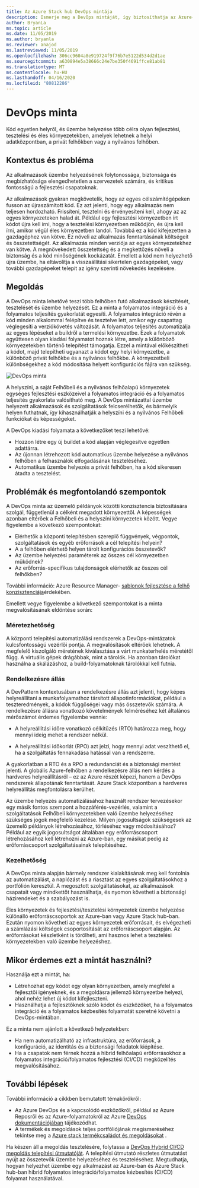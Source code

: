 ```yaml
---
title: Az Azure Stack hub DevOps mintája
description: Ismerje meg a DevOps mintáját, így biztosíthatja az Azure-ban és Azure Stack hub-ban üzemelő példányok közötti konzisztenciát.
author: BryanLa
ms.topic: article
ms.date: 11/05/2019
ms.author: bryanla
ms.reviewer: anajod
ms.lastreviewed: 11/05/2019
ms.openlocfilehash: 306cc9604a8e919724f9f76b7e5122d534d2d1ae
ms.sourcegitcommit: a630894e5a38666c24e7be350f4691ffce81ab81
ms.translationtype: MT
ms.contentlocale: hu-HU
ms.lasthandoff: 04/16/2020
ms.locfileid: "80812286"
---
```

# <a name="devops-pattern"></a>DevOps minta

Kód egyetlen helyről, és üzembe helyezése több célra olyan fejlesztési, tesztelési és éles környezetekben, amelyek lehetnek a helyi adatközpontban, a privát felhőkben vagy a nyilvános felhőben.

## <a name="context-and-problem"></a>Kontextus és probléma

Az alkalmazások üzembe helyezésének folytonossága, biztonsága és megbízhatósága elengedhetetlen a szervezetek számára, és kritikus fontosságú a fejlesztési csapatoknak.

Az alkalmazások gyakran megkövetelik, hogy az egyes célszámítógépeken fusson az újraszámított kód. Ez azt jelenti, hogy egy alkalmazás nem teljesen hordozható. Frissíteni, tesztelni és érvényesíteni kell, ahogy az az egyes környezeteken halad át. Például egy fejlesztési környezetben írt kódot újra kell írni, hogy a tesztelési környezetben működjön, és újra kell írni, amikor végül éles környezetben landol. Továbbá ez a kód kifejezetten a gazdagéphez van kötve. Ez növeli az alkalmazás fenntartásának költségeit és összetettségét. Az alkalmazás minden verziója az egyes környezetekhez van kötve. A megnövekedett összetettség és a megkettőzés növeli a biztonság és a kód minőségének kockázatát. Emellett a kód nem helyezhető újra üzembe, ha eltávolítja a visszaállítási sikertelen gazdagépeket, vagy további gazdagépeket telepít az igény szerinti növekedés kezelésére.

## <a name="solution"></a>Megoldás

A DevOps minta lehetővé teszi több felhőben futó alkalmazások készítését, tesztelését és üzembe helyezését. Ez a minta a folyamatos integráció és a folyamatos teljesítés gyakorlatát egyesíti. A folyamatos integráció révén a kód minden alkalommal felépítve és tesztelve lett, amikor egy csapattag véglegesíti a verziókövetés változását. A folyamatos teljesítés automatizálja az egyes lépéseket a buildről a termelési környezetbe. Ezek a folyamatok együttesen olyan kiadási folyamatot hoznak létre, amely a különböző környezetekben történő telepítést támogatja. Ezzel a mintával előkészítheti a kódot, majd telepítheti ugyanazt a kódot egy helyi környezetbe, a különböző privát felhőkbe és a nyilvános felhőkbe. A környezetbeli különbségekhez a kód módosítása helyett konfigurációs fájlra van szükség.

![DevOps minta](media/pattern-cicd-pipeline/hybrid-ci-cd.png)

A helyszíni, a saját Felhőbeli és a nyilvános felhőalapú környezetek egységes fejlesztési eszközeivel a folyamatos integráció és a folyamatos teljesítés gyakorlata valósítható meg. A DevOps mintázattal üzembe helyezett alkalmazások és szolgáltatások felcserélhetők, és bármelyik helyen futhatnak, így kihasználhatják a helyszíni és a nyilvános Felhőbeli funkciókat és képességeket.

A DevOps kiadási folyamata a következőket teszi lehetővé:

- Hozzon létre egy új buildet a kód alapján véglegesítve egyetlen adattárra.
- Az újonnan létrehozott kód automatikus üzembe helyezése a nyilvános felhőben a felhasználók elfogadásának teszteléséhez.
- Automatikus üzembe helyezés a privát felhőben, ha a kód sikeresen átadta a tesztelést.

## <a name="issues-and-considerations"></a>Problémák és megfontolandó szempontok

A DevOps minta az üzemelő példányok közötti konzisztencia biztosítására szolgál, függetlenül a célként megadott környezettől. A képességek azonban eltérőek a Felhőbeli és a helyszíni környezetek között. Vegye figyelembe a következő szempontokat:

- Elérhetők a központi telepítésben szereplő függvények, végpontok, szolgáltatások és egyéb erőforrások a cél telepítési helyein?
- A a felhőben elérhető helyen tárolt konfigurációs összetevők?
- Az üzembe helyezési paraméterek az összes cél környezetben működnek?
- Az erőforrás-specifikus tulajdonságok elérhetők az összes cél felhőkben?

További információ: Azure Resource Manager- [sablonok fejlesztése a felhő konzisztenciája](https://docs.microsoft.com/azure/azure-resource-manager/templates-cloud-consistency)érdekében.

Emellett vegye figyelembe a következő szempontokat is a minta megvalósításának eldöntése során:

### <a name="scalability"></a>Méretezhetőség

A központi telepítési automatizálási rendszerek a DevOps-mintázatok kulcsfontosságú vezérlői pontja. A megvalósítások eltérőek lehetnek. A megfelelő kiszolgáló méretének kiválasztása a várt munkaterhelés méretétől függ. A virtuális gépek drágábbak, mint a tárolók. Ha azonban tárolókat használna a skálázáshoz, a build-folyamatoknak tárolókkal kell futnia.

### <a name="availability"></a>Rendelkezésre állás

A DevPattern kontextusában a rendelkezésre állás azt jelenti, hogy képes helyreállítani a munkafolyamathoz társított állapotinformációkat, például a teszteredmények, a kódok függőségei vagy más összetevők számára. A rendelkezésre állásra vonatkozó követelmények felméréséhez két általános mérőszámot érdemes figyelembe vennie:

- A helyreállítási időre vonatkozó célkitűzés (RTO) határozza meg, hogy mennyi ideig mehet a rendszer nélkül.

- A helyreállítási időkorlát (RPO) azt jelzi, hogy mennyi adat veszíthető el, ha a szolgáltatás fennakadása hatással van a rendszerre.

A gyakorlatban a RTO és a RPO a redundanciát és a biztonsági mentést jelenti. A globális Azure-felhőben a rendelkezésre állás nem kérdés a hardveres helyreállításról – ez az Azure részét képezi, hanem a DevOps rendszerek állapotának fenntartását. Azure Stack központban a hardveres helyreállítás megfontolásra kerülhet.

Az üzembe helyezés automatizálásához használt rendszer tervezésekor egy másik fontos szempont a hozzáférés-vezérlés, valamint a szolgáltatások Felhőbeli környezetekben való üzembe helyezéséhez szükséges jogok megfelelő kezelése. Milyen jogosultságok szükségesek az üzemelő példányok létrehozásához, törléséhez vagy módosításához? Például az egyik jogosultságot általában egy erőforráscsoport létrehozásához kell létrehozni az Azure-ban, egy másikat pedig az erőforráscsoport szolgáltatásainak telepítéséhez.

### <a name="manageability"></a>Kezelhetőség

A DevOps minta alapján bármely rendszer kialakításának meg kell fontolnia az automatizálást, a naplózást és a riasztást az egyes szolgáltatásokhoz a portfólión keresztül. A megosztott szolgáltatásokat, az alkalmazások csapatait vagy mindkettőt használhatja, és nyomon követheti a biztonsági házirendeket és a szabályozást is.

Éles környezetek és fejlesztési/tesztelési környezetek üzembe helyezése különálló erőforráscsoportok az Azure-ban vagy Azure Stack hub-ban. Ezután nyomon követheti az egyes környezetek erőforrásait, és elvégezheti a számlázási költségek csoportosítását az erőforráscsoport alapján. Az erőforrásokat készletként is törölheti, ami hasznos lehet a tesztelési környezetekben való üzembe helyezéshez.

## <a name="when-to-use-this-pattern"></a>Mikor érdemes ezt a mintát használni?

Használja ezt a mintát, ha:

- Létrehozhat egy kódot egy olyan környezetben, amely megfelel a fejlesztői igényeknek, és a megoldásra jellemző környezetbe helyezi, ahol nehéz lehet új kódot kifejleszteni.
- Használhatja a fejlesztőknek szóló kódot és eszközöket, ha a folyamatos integráció és a folyamatos kézbesítés folyamatát szeretné követni a DevOps-mintában.

Ez a minta nem ajánlott a következő helyzetekben:

- Ha nem automatizálható az infrastruktúra, az erőforrások, a konfiguráció, az identitás és a biztonsági feladatok kiépítése.
- Ha a csapatok nem férnek hozzá a hibrid felhőalapú erőforrásokhoz a folyamatos integráció/folyamatos fejlesztési (CI/CD) megközelítés megvalósításához.

## <a name="next-steps"></a>További lépések

További információ a cikkben bemutatott témakörökről:

- Az Azure DevOps és a kapcsolódó eszközökről, például az Azure Reposről és az Azure-folyamatokról az Azure [DevOps dokumentációjában](/azure/devops) tájékozódhat.
- A termékek és megoldások teljes portfóliójának megismeréséhez tekintse meg a [Azure stack termékcsaládot és megoldásokat](/azure-stack) .

Ha készen áll a megoldás tesztelésére, folytassa a [DevOps Hybrid CI/CD megoldás telepítési útmutatóját](https://aka.ms/hybriddevopsdeploy). A telepítési útmutató részletes útmutatást nyújt az összetevők üzembe helyezéséhez és teszteléséhez. Megtudhatja, hogyan helyezhet üzembe egy alkalmazást az Azure-ban és Azure Stack hub-ban hibrid folyamatos integráció/folyamatos kézbesítés (CI/CD) folyamat használatával.
